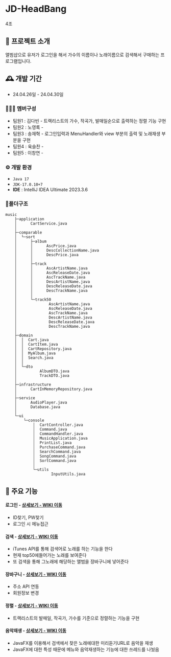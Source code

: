 #  JD-HeadBang
4조

## 🎼 프로젝트 소개
앨범샵으로 유저가 로그인을 해서 가수의 이름이나 노래이름으로 검색해서 구매하는 프로그램입니다.
<br>

## 🕰️ 개발 기간
* 24.04.26일 - 24.04.30일

### 🧑‍🤝‍🧑 멤버구성
 - 팀원1 : 김다빈 - 트랙리스트의 가수, 작곡가, 발매일순으로 출력하는 정렬 기능 구현
 - 팀원2 : 노영록 - 
 - 팀원3 : 송재혁 - 로그인입력과 MenuHandler와 view 부분의 출력 및 노래재생 부분을 구현
 - 팀원4 : 육슬찬 - 
 - 팀원5 : 이창연 -

### ⚙️ 개발 환경
-  ``` Java 17 ```
- ``` JDK-17.0.10+7 ```
- **IDE** : IntelliJ IDEA Ultimate 2023.3.6

### 📂폴더구조
``` 
music
    ├─application
    │      CartService.java
    │      
    ├─comparable
    │  └─sort
    │      ├─album
    │      │      AscPrice.java
    │      │      DescCollectionName.java
    │      │      DescPrice.java
    │      │      
    │      ├─track
    │      │      AscArtistName.java
    │      │      AscReleaseDate.java
    │      │      AscTrackName.java
    │      │      DescArtistName.java
    │      │      DescReleaseDate.java
    │      │      DescTrackName.java
    │      │      
    │      └─track50
    │              AscArtistName.java
    │              AscReleaseDate.java
    │              AscTrackName.java
    │              DescArtistName.java
    │              DescReleaseDate.java
    │              DescTrackName.java
    │              
    ├─domain
    │  │  Cart.java
    │  │  CartItem.java
    │  │  CartRepository.java
    │  │  MyAlbum.java
    │  │  Search.java
    │  │  
    │  └─dto
    │          AlbumDTO.java
    │          TrackDTO.java
    │          
    ├─infrastructure
    │      CartInMemoryRepository.java
    │      
    ├─service
    │      AudioPlayer.java
    │      Database.java
    │      
    └─ui
        └─console
            │  CartController.java
            │  Command.java
            │  CommandHandler.java
            │  MusicApplication.java
            │  PrintList.java
            │  PurchaseCommand.java
            │  SearchCommand.java
            │  SongCommand.java
            │  SortCommand.java
            │  
            └─utils
                    InputUtils.java
```    


## 📌 주요 기능
#### 로그인 - <a href="https://github.com/chaehyuenwoo/SpringBoot-Project-MEGABOX/wiki/%EC%A3%BC%EC%9A%94-%EA%B8%B0%EB%8A%A5-%EC%86%8C%EA%B0%9C(Login)" >상세보기 - WIKI 이동</a>
- ID찾기, PW찾기
- 로그인 시 메뉴접근

#### 검색 - <a href="https://github.com/chaehyuenwoo/SpringBoot-Project-MEGABOX/wiki/%EC%A3%BC%EC%9A%94-%EA%B8%B0%EB%8A%A5-%EC%86%8C%EA%B0%9C(Member)" >상세보기 - WIKI 이동</a>
- iTunes API를 통해 검색어로 노래를 하는 기능을 한다
- 현재 top50에들어가는 노래를 보여준다
- 또 검색을 통해 그노래에 해당하는 앨범을 장바구니에 넣어준다

#### 장바구니 - <a href="https://github.com/chaehyuenwoo/SpringBoot-Project-MEGABOX/wiki/%EC%A3%BC%EC%9A%94-%EA%B8%B0%EB%8A%A5-%EC%86%8C%EA%B0%9C(Member)" >상세보기 - WIKI 이동</a>
- 주소 API 연동
- 회원정보 변경

#### 정렬 - <a href="https://github.com/chaehyuenwoo/SpringBoot-Project-MEGABOX/wiki/%EC%A3%BC%EC%9A%94-%EA%B8%B0%EB%8A%A5-%EC%86%8C%EA%B0%9C(%EC%98%81%ED%99%94-%EC%98%88%EB%A7%A4)" >상세보기 - WIKI 이동</a>
- 트랙리스트의 발매일, 작곡가, 가수를 기준으로 정렬하는 기능을 구현 

#### 음악재생 - <a href="https://github.com/chaehyuenwoo/SpringBoot-Project-MEGABOX/wiki/%EC%A3%BC%EC%9A%94-%EA%B8%B0%EB%8A%A5-%EC%86%8C%EA%B0%9C(%EB%A9%94%EC%9D%B8-Page)" >상세보기 - WIKI 이동</a>
- JavaFX를 이용해서 검색에서 찾은 노래에대한 미리듣기URL로 음악을 재생
-  JavaFX에 대한 특성 때문에 메뉴와 음악재생하는 기능에 대한 쓰레드를 나눴음


